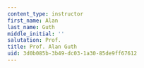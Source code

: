 ```yaml
---
content_type: instructor
first_name: Alan
last_name: Guth
middle_initial: ''
salutation: Prof.
title: Prof. Alan Guth
uid: 3d0b085b-3b49-dc03-1a30-85de9ff67612
---
```

